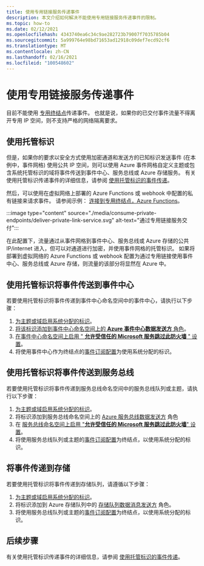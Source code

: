 ```yaml
---
title: 使用专用链接服务传递事件
description: 本文介绍如何解决不能使用专用链接服务传递事件的限制。
ms.topic: how-to
ms.date: 02/12/2021
ms.openlocfilehash: 4343740ea6c34c9ae282723b79007f7035785b04
ms.sourcegitcommit: 5a999764e98bd71653ad12918c09def7ecd92cf6
ms.translationtype: MT
ms.contentlocale: zh-CN
ms.lasthandoff: 02/16/2021
ms.locfileid: "100548602"
---
```

# <a name="deliver-events-using-private-link-service"></a>使用专用链接服务传递事件
目前不能使用 [专用终结点](../private-link/private-endpoint-overview.md)传递事件。 也就是说，如果你的已交付事件流量不得离开专用 IP 空间，则不支持严格的网络隔离要求。 

## <a name="use-managed-identity"></a>使用托管标识
但是，如果你的要求以安全方式使用加密通道和发送方的已知标识发送事件 (在本例中，事件网格) 使用公共 IP 空间，则可以使用 Azure 事件网格自定义主题或包含系统托管标识的域将事件传送到事件中心、服务总线或 Azure 存储服务。 有关使用托管标识传递事件的详细信息，请参阅 [使用托管标识的事件传递](managed-service-identity.md)。 

然后，可以使用在虚拟网络上部署的 Azure Functions 或 webhook 中配置的私有链接来请求事件。 请参阅示例： [连接到专用终结点，Azure Functions](/samples/azure-samples/azure-functions-private-endpoints/connect-to-private-endpoints-with-azure-functions/)。


:::image type="content" source="./media/consume-private-endpoints/deliver-private-link-service.svg" alt-text="通过专用链接服务交付":::


在此配置下，流量通过从事件网格到事件中心、服务总线或 Azure 存储的公共 IP/internet 进入，但可以对通道进行加密，并使用事件网格的托管标识。 如果将部署到虚拟网络的 Azure Functions 或 webhook 配置为通过专用链接使用事件中心、服务总线或 Azure 存储，则流量的该部分将显然在 Azure 中。

## <a name="deliver-events-to-event-hubs-using-managed-identity"></a>使用托管标识将事件传送到事件中心
若要使用托管标识将事件传递到事件中心命名空间中的事件中心，请执行以下步骤：

1. [为主题或域启用系统分配的标识](managed-service-identity.md#create-a-custom-topic-or-domain-with-an-identity)。 
1. [将该标识添加到事件中心命名空间上的 **Azure 事件中心数据发送方** 角色](../event-hubs/authenticate-managed-identity.md#to-assign-azure-roles-using-the-azure-portal)。
1. [在事件中心命名空间上启用 " **允许受信任的 Microsoft 服务跳过此防火墙** " 设置](../event-hubs/event-hubs-service-endpoints.md#trusted-microsoft-services)。 
1. 将使用事件中心作为终结点的[事件订阅配置](managed-service-identity.md#create-event-subscriptions-that-use-an-identity)为使用系统分配的标识。

## <a name="deliver-events-to-service-bus-using-managed-identity"></a>使用托管标识将事件传送到服务总线
若要使用托管标识将事件传递到服务总线命名空间中的服务总线队列或主题，请执行以下步骤：

1. [为主题或域启用系统分配的标识](managed-service-identity.md#create-a-custom-topic-or-domain-with-an-identity)。 
1. 将标识添加到服务总线命名空间上的 [Azure 服务总线数据发送方](/service-bus-messaging/service-bus-managed-service-identity.md#azure-built-in-roles-for-azure-service-bus) 角色
1. 在 [服务总线命名空间上启用 "**允许受信任的 Microsoft 服务跳过此防火墙**" 设置](../service-bus-messaging/service-bus-service-endpoints.md#trusted-microsoft-services)。 
1. 将使用服务总线队列或主题的[事件订阅配置](managed-service-identity.md#create-event-subscriptions-that-use-an-identity)为终结点，以使用系统分配的标识。

## <a name="deliver-events-to-storage"></a>将事件传递到存储 
若要使用托管标识将事件传递到存储队列，请遵循以下步骤：

1. [为主题或域启用系统分配的标识](managed-service-identity.md#create-a-custom-topic-or-domain-with-an-identity)。
1. 将标识添加到 Azure 存储队列中的 [存储队列数据消息发送方](../storage/common/storage-auth-aad-rbac-portal.md) 角色。
1. 将使用服务总线队列或主题的[事件订阅配置](managed-service-identity.md#create-event-subscriptions-that-use-an-identity)为终结点，以使用系统分配的标识。


## <a name="next-steps"></a>后续步骤
有关使用托管标识传递事件的详细信息，请参阅 [使用托管标识的事件传递](managed-service-identity.md)。 
